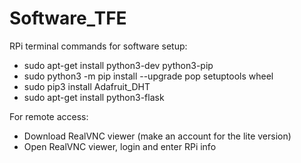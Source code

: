 # Software_TFE
RPi terminal commands for software setup:
- sudo apt-get install python3-dev python3-pip
- sudo python3 -m pip install --upgrade pop setuptools wheel
- sudo pip3 install Adafruit_DHT
- sudo apt-get install python3-flask

For remote access:
- Download RealVNC viewer (make an account for the lite version)
- Open RealVNC viewer, login and enter RPi info
